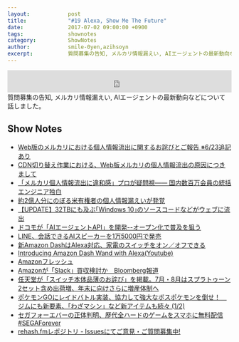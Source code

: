 ```yaml
---
layout:            post
title:             "#19 Alexa, Show Me The Future"
date:              2017-07-02 09:00:00 +0900
tags:              shownotes
category:          ShowNotes
author:            smile-0yen,azihsoyn
excerpt:           質問募集の告知, メルカリ情報漏えい, AIエージェントの最新動向などについて話しました。
---
```

<iframe width="100%" height="50" scrolling="no" frameborder="no" src="https://w.soundcloud.com/player/?url=https%3A//api.soundcloud.com/tracks/331143092&amp;auto_play=false&amp;hide_related=false&amp;show_user=true&amp;show_reposts=false&amp;visual=false&amp;show_artwork=false&amp;default_height=75"></iframe>
質問募集の告知, メルカリ情報漏えい, AIエージェントの最新動向などについて話しました。

## Show Notes
- [Web版のメルカリにおける個人情報流出に関するお詫びとご報告 ※6/23追記あり](https://www.mercari.com/jp/info/20170622_incident_report/)
- [CDN切り替え作業における、Web版メルカリの個人情報流出の原因につきまして](http://tech.mercari.com/entry/2017/06/22/204500)
- [「メルカリ個人情報流出に違和感」プロが疑問視—— 国内数百万会員の統括エンジニア独白](https://www.businessinsider.jp/post-34581)
- [約2億人分にのぼる米有権者の個人情報漏えいが発覚](https://japan.cnet.com/article/35102966/)
- [【UPDATE】32TBにも及ぶ｢Windows 10｣のソースコードなどがウェブに流出](http://taisy0.com/2017/06/24/84317.html)
- [ドコモが「AIエージェントAPI」を開発--オープン化で普及を狙う](https://japan.cnet.com/article/35103250/)
- [LINE、会話できるAIスピーカーを1万5000円で発売](http://itpro.nikkeibp.co.jp/atcl/news/17/061601678/)
- [新Amazon DashはAlexa対応、家電のスイッチをオン／オフできる](http://itpro.nikkeibp.co.jp/atcl/news/17/061601679/)
- [Introducing Amazon Dash Wand with Alexa(Youtube)](https://youtu.be/s7IExS483wE)
- [Amazonフレッシュ](https://www.amazon.co.jp/Amazon%E3%83%95%E3%83%AC%E3%83%83%E3%82%B7%E3%83%A5-AmazonFresh-%E3%82%A2%E3%83%9E%E3%82%BE%E3%83%B3%E3%83%95%E3%83%AC%E3%83%83%E3%82%B7%E3%83%A5/b?ie=UTF8&node=4477209051)
- [Amazonが「Slack」買収検討か　Bloomberg報道](http://www.itmedia.co.jp/news/articles/1706/15/news146.html)
- [任天堂が「スイッチ本体品薄のお詫び」を掲載。7月・8月はスプラトゥーン2セット含め出荷増、年末に向けさらに増産体制へ](http://japanese.engadget.com/2017/06/22/7-8-2/)
- [ポケモンGOにレイドバトル実装、協力して強大なボスポケモンを倒せ！　ジムにも新要素、「わざマシン」など新アイテムも続々 (1/2)](http://www.itmedia.co.jp/lifestyle/articles/1706/20/news050.html)
- [セガフォーエバーの正体判明、歴代全ハードのゲームをスマホに無料配信 #SEGAForever](http://japanese.engadget.com/2017/06/21/segaforever/)
- [rehash.fmレポジトリ - Issuesにてご意見・ご質問募集中!](https://github.com/rehashfm/rehash.fm/issues)
